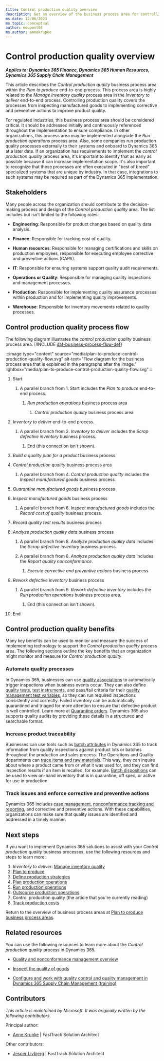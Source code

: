 ```yaml
---
title: Control production quality overview
description: Get an overview of the business process area for controlling production quality in the plan to produce end-to-end business process in Dynamics 365 solutions.
ms.date: 12/06/2023
ms.topic: conceptual
author: edupont04
ms.author: annekrupke
---
```


# Control production quality overview

***Applies to: Dynamics 365 Finance, Dynamics 365 Human Resources, Dynamics 365 Supply Chain Management***

This article describes the *Control production quality* business process area within the *Plan to produce* end-to-end process. This process area is highly related to the *Manage inventory quality* process area in the *Inventory to deliver* end-to-end process. Controlling production quality covers the processes from inspecting manufactured goods to implementing corrective and preventive actions to improve product quality.

For regulated industries, this business process area should be considered critical. It should be addressed initially and continuously referenced throughout the implementation to ensure compliance. In other organizations, this process area may be implemented alongside the *Run production operations* process area. Also, some companies run production quality processes externally to their systems and onboard to Dynamics 365 at a later date. If an organization has requirements to implement the *control production quality* process area, it's important to identify that as early as possible because it can increase implementation scope. It's also important to recognize that these processes are often executed in "best of breed" specialized systems that are unique by industry. In that case, integrations to such systems may be required as part of the Dynamics 365 implementation.

## Stakeholders 

Many people across the organization should contribute to the decision-making process and design of the *Control production quality* area. The list includes but isn't limited to the following roles:

- **Engineering**: Responsible for product changes based on quality data analysis.

- **Finance**: Responsible for tracking cost of quality.

- **Human resources**: Responsible for managing certifications and skills on production employees, responsible for executing employee corrective and preventive actions (CAPA).

- **IT**: Responsible for ensuring systems support quality audit requirements.

- **Operations or Quality**: Responsible for managing quality inspections and management processes.

- **Production**: Responsible for implementing quality assurance processes within production and for implementing quality improvements.

- **Warehouse**: Responsible for inventory movements related to quality processes.

## Control production quality process flow 

The following diagram illustrates the *control production quality* business process area. [!INCLUDE [daf-business-process-flow-def](~/../shared-content/shared/guidance-includes/daf-business-process-flow-def.md)]

:::image type="content" source="media/plan-to-produce-control-production-quality-flow.svg" alt-text="Flow diagram for the business process area that is explained in the paragraphs after the image." lightbox="media/plan-to-produce-control-production-quality-flow.svg":::

1. Start

    1. A parallel branch from 1. Start includes the *Plan to produce* end-to-end process.

        1. *Run production operations* business process area

            1. *Control production quality* business process area

2. *Inventory to deliver* end-to-end process.

    1. A parallel branch from 2. *Inventory to deliver* includes the *Scrap defective inventory* business process.

        1. End (this connection isn't shown).

3. *Build a quality plan for a product* business process

4. *Control production quality* business process area

    1. A parallel branch from 4. *Control production quality* includes the *Inspect manufactured goods* business process.

5. *Quarantine manufactured goods* business process

6. *Inspect manufactured goods* business process

    1. A parallel branch from 6. *Inspect manufactured goods* includes the *Record cost of quality* business process.

7. *Record quality test results* business process

8. *Analyze production quality data* business process

    1. A parallel branch from 8. *Analyze production quality data* includes the *Scrap defective inventory* business process.

    2. A parallel branch from 8. *Analyze production quality data* includes the *Report quality nonconformance*.

        1. *Execute corrective and preventive actions* business process

9. *Rework defective inventory* business process

    1. A parallel branch from 9. *Rework defective inventory* includes the *Run production operations* business process area.

        1. End (this connection isn't shown).

10. End

## Control production quality benefits

Many key benefits can be used to monitor and measure the success of implementing technology to support the *Control production quality* process area. The following sections outline the key benefits that an organization might monitor and measure for *Control production quality*. 

### Automate quality processes

In Dynamics 365, businesses can use [quality associations](/dynamics365/supply-chain/inventory/quality-associations) to automatically trigger inspections when business events occur. They can also define [quality tests](/dynamics365/supply-chain/inventory/quality-tests), [test instruments](/dynamics365/supply-chain/inventory/quality-test-instruments), and pass/fail criteria for their [quality management test variables](/dynamics365/supply-chain/inventory/quality-test-variables), so they can run required inspections consistently and correctly. Failed inventory can be automatically quarantined and triaged for more attention to ensure that defective product is well controlled. Learn more at [Quarantine orders](/dynamics365/supply-chain/inventory/quarantine-orders). Dynamics 365 also supports quality audits by providing these details in a structured and searchable format.  

### Increase product traceability

Businesses can use tools such as [batch attributes](/dynamics365/supply-chain/production-control/batch-attributes) in Dynamics 365 to track information from quality inspections against product lots or batches throughout the production and sales process. The Operations and Quality departments can [trace items and raw materials](/dynamics365/supply-chain/inventory/trace-items-raw-materials-inventory-production-sales). This way, they can inquire about where a product came from or what it was used for, and they can find inspection results if an item is recalled, for example. [Batch dispositions](/dynamics365/supply-chain/inventory/batch-disposition-codes) can be used to view on-hand inventory that is in quarantine, off spec, or active for use in production.

### Track issues and enforce corrective and preventive actions

Dynamics 365 includes [case management](/dynamics365/fin-ops-core/fin-ops/organization-administration/cases?context=%2Fdynamics365%2Fcontext%2Fsupply-chain), [nonconformance tracking and reporting](/dynamics365/supply-chain/inventory/tasks/create-process-non-conformance), and corrective and preventive actions. With these capabilities, organizations can make sure that quality issues are identified and addressed in a timely manner.

## Next steps

If you want to implement Dynamics 365 solutions to assist with your *Control production quality* business processes, use the following resources and steps to learn more:

1. *Inventory to deliver*: [Manage inventory quality](inventory-to-deliver-areas.md#manage-inventory-quality)  
2. [Plan to produce](plan-to-produce-overview.md)  
3. [Define production strategies](plan-to-produce-define-production-strategies.md)
4. [Plan production operations](plan-to-produce-plan-production-operations-overview.md)  
5. [Run production operations](plan-to-produce-execute-production-operations-overview.md)  
6. [Outsource production operations](plan-to-produce-outsource-production-operations-overview.md)  
7. Control production quality (the article that you're currently reading)      
8. [Track production costs](plan-to-produce-track-production-costs-overview.md)  

Return to the overview of business process areas at [Plan to produce business process areas](plan-to-produce-areas.md).  

## Related resources

You can use the following resources to learn more about the *Control production quality* process in Dynamics 365.

- [Quality and nonconformance management overview](/dynamics365/supply-chain/inventory/quality-management-processes)  

- [Inspect the quality of goods](/dynamics365/supply-chain/inventory/tasks/inspect-quality-goods)  

- [Configure and work with quality control and quality management in Dynamics 365 Supply Chain Management (training)](/training/modules/configure-work-quality-control-dyn365-supply-chain-mgmt/)  

<!--## Tags

*Industries:* Manufacturing (20-39), Wholesale Trade (50-51), Retail Trade (52-59)

*Stakeholders:* Engineering, Finance, Human Resources, IT, Operations, Quality, Production, Warehouse

*Products:* Dynamics 365 Finance, Dynamics 365 Human Resources, Dynamics 365 Supply Chain Management-->

## Contributors

*This article is maintained by Microsoft. It was originally written by the following contributors.*

Principal author:

- [Anne Krupke](https://www.linkedin.com/in/annekrupke/) | FastTrack Solution Architect

Other contributors:

- [Jesper Livbjerg](https://www.linkedin.com/in/jesper-livbjerg/) | FastTrack Solution Architect
